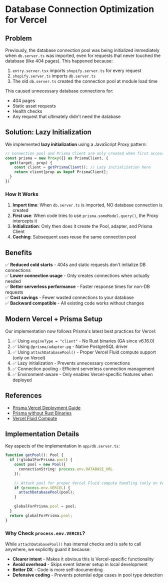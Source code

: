 # Database Connection Optimization for Vercel

## Problem
Previously, the database connection pool was being initialized immediately when `db.server.ts` was imported, even for requests that never touched the database (like 404 pages). This happened because:

1. `entry.server.tsx` imports `shopify.server.ts` for every request
2. `shopify.server.ts` imports `db.server.ts` 
3. The old `db.server.ts` created the connection pool at module load time

This caused unnecessary database connections for:
- 404 pages
- Static asset requests
- Health checks
- Any request that ultimately didn't need the database

## Solution: Lazy Initialization

We implemented **lazy initialization** using a JavaScript Proxy pattern:

```typescript
// Connection pool and Prisma Client are only created when first accessed
const prisma = new Proxy({} as PrismaClient, {
  get(target, prop) {
    const client = getPrismaClient(); // Lazy initialization here
    return client[prop as keyof PrismaClient];
  }
})
```

### How It Works

1. **Import time**: When `db.server.ts` is imported, NO database connection is created
2. **First use**: When code tries to use `prisma.someModel.query()`, the Proxy intercepts it
3. **Initialization**: Only then does it create the Pool, adapter, and Prisma Client
4. **Caching**: Subsequent uses reuse the same connection pool

## Benefits

✅ **Reduced cold starts** - 404s and static requests don't initialize DB connections  
✅ **Lower connection usage** - Only creates connections when actually needed  
✅ **Better serverless performance** - Faster response times for non-DB requests  
✅ **Cost savings** - Fewer wasted connections to your database  
✅ **Backward compatible** - All existing code works without changes  

## Modern Vercel + Prisma Setup

Our implementation now follows Prisma's latest best practices for Vercel:

1. ✅ Using `engineType = "client"` - No Rust binaries (GA since v6.16.0)
2. ✅ Using `@prisma/adapter-pg` - Native PostgreSQL driver
3. ✅ Using `attachDatabasePool()` - Proper Vercel Fluid compute support (only on Vercel)
4. ✅ Lazy initialization - Prevents unnecessary connections
5. ✅ Connection pooling - Efficient serverless connection management
6. ✅ Environment-aware - Only enables Vercel-specific features when deployed

## References

- [Prisma Vercel Deployment Guide](https://www.prisma.io/docs/orm/prisma-client/deployment/serverless/deploy-to-vercel)
- [Prisma without Rust Binaries](https://www.prisma.io/docs/orm/prisma-client/setup-and-configuration/generating-prisma-client#using-prisma-orm-without-rust-binaries)
- [Vercel Fluid Compute](https://vercel.com/docs/functions/runtimes)

## Implementation Details

Key aspects of the implementation in `app/db.server.ts`:

```typescript
function getPool(): Pool {
  if (!globalForPrisma.pool) {
    const pool = new Pool({ 
      connectionString: process.env.DATABASE_URL 
    });
    
    // Attach pool for proper Vercel Fluid compute handling (only on Vercel)
    if (process.env.VERCEL) {
      attachDatabasePool(pool);
    }
    
    globalForPrisma.pool = pool;
  }
  return globalForPrisma.pool;
}
```

### Why Check `process.env.VERCEL`?

While `attachDatabasePool()` has internal checks and is safe to call anywhere, we explicitly guard it because:
- **Clearer intent** - Makes it obvious this is Vercel-specific functionality
- **Avoid overhead** - Skips event listener setup in local development
- **Better DX** - Code is more self-documenting
- **Defensive coding** - Prevents potential edge cases in pool type detection

